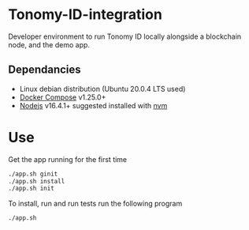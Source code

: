 # Tonomy-ID-integration
Developer environment to run Tonomy ID locally alongside a blockchain node, and the demo app.

## Dependancies

- Linux debian distribution (Ubuntu 20.0.4 LTS used)
- [Docker Compose](http://docs.docker.com/compose/) v1.25.0+
- [Nodejs](https://nodejs.org) v16.4.1+ suggested installed with [nvm](https://github.com/nvm-sh/nvm)

# Use

Get the app running for the first time
```bash
./app.sh ginit
./app.sh install
./app.sh init
```

To install, run and run tests run the following program

`./app.sh`